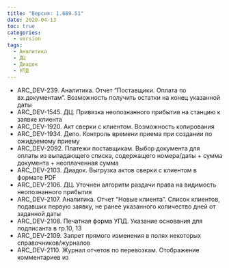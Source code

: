 ```yaml
---
title: "Версия: 1.689.51"
date: 2020-04-13
toc: true
categories:
  - version
tags:
  - Аналитика
  - ДЦ
  - Диадок
  - УПД
---
```


-   ARC_DEV-239. Аналитика. Отчет “Поставщики. Оплата по вх.документам”. Возможность получить остатки на конец указанной даты
-   ARC_DEV-1545. ДЦ. Привязка неопознанного прибытия на станцию к заявке клиента
-   ARC_DEV-1920. Акт сверки с клиентом. Возможность копирования
-   ARC_DEV-1934. Депо. Контроль времени приема при создании по ожидаемому приему
-   ARC_DEV-2092. Платежи поставщикам. Выбор документа для оплаты из выпадающего списка, содержащего номера/даты + сумма документа + неоплаченная сумма
-   ARC_DEV-2103. Диадок. Выгрузка актов сверки с клиентом в формате PDF
-   ARC_DEV-2106. ДЦ. Уточнен алгоритм раздачи права на видимость неопознанного прибытия
-   ARC_DEV-2107. Аналитика. Отчет “Новые клиента”. Список клиентов, подавших первую заявку, не ранее указанного количество дней от заданной даты
-   ARC_DEV-2108. Печатная форма УПД. Указание основания для подписанта в гр.10, 13
-   ARC_DEV-2109. Запрет прямого изменения в полях некоторых справочников/журналов
-   ARC_DEV-2110. Журнал отчетов по перевозкам. Отображение комментариев из
